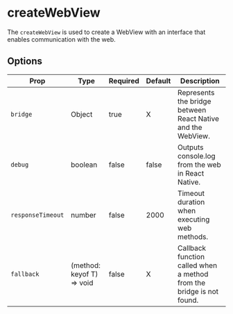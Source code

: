 # createWebView
The `createWebView` is used to create a WebView with an interface that enables communication with the web.

## Options 

| Prop             | Type                           | Required | Default | Description                                                                 |
|------------------|--------------------------------|----------|---------|-----------------------------------------------------------------------------|
| `bridge`         | Object                         | true     | X       | Represents the bridge between React Native and the WebView.                  |
| `debug`          | boolean                        | false    | false   | Outputs console.log from the web in React Native.                                          |
| `responseTimeout`| number                         | false    | 2000    | Timeout duration when executing web methods.                   |
| `fallback`       | (method: keyof T) => void      | false    | X       |Callback function called when a method from the bridge is not found.         |
